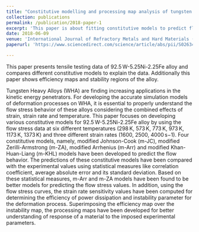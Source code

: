 ```yaml
---
title: "Constitutive modelling and processing map analysis of tungsten heavy alloy (92.5 W-5.25Ni-2.25Fe) at elevated temperatures"
collection: publications
permalink: /publication/2018-paper-1
excerpt: 'This paper is about fitting constitutive models to predict flow behaviour of tungsten heavy alloy'
date: 2018-06-09
venue: 'International Journal of Refractory Metals and Hard Materials (IJRMHM)'
paperurl: 'https://www.sciencedirect.com/science/article/abs/pii/S0263436818303469'

---
```

This paper presents tensile testing data of 92.5 W-5.25Ni-2.25Fe alloy and compares different constitutive models to explain the data. Additionally this paper shows efficiency maps and stability regions of the alloy.

Tungsten Heavy Alloys (WHA) are finding increasing applications in the kinetic energy penetrators. For developing the accurate simulation models of deformation processes on WHA, it is essential to properly understand the flow stress behavior of these alloys considering the combined effects of strain, strain rate and temperature. This paper focuses on developing various constitutive models for 92.5 W-5.25Ni-2.25Fe alloy by using the flow stress data at six different temperatures (298 K, 573 K, 773 K, 973 K, 1173 K, 1373 K) and three different strain rates (1600, 2500, 4000 s−1). Four constitutive models, namely, modified Johnson-Cook (m-JC), modified Zerilli-Armstrong (m-ZA), modified Arrhenius (m-Arr) and modified Khan-Huan-Liang (m-KHL) models have been developed to predict the flow behavior. The predictions of these constitutive models have been compared with the experimental values using statistical measures like correlation coefficient, average absolute error and its standard deviation. Based on these statistical measures, m-Arr and m-ZA models have been found to be better models for predicting the flow stress values. In addition, using the flow stress curves, the strain rate sensitivity values have been computed for determining the efficiency of power dissipation and instability parameter for the deformation process. Superimposing the efficiency map over the instability map, the processing maps have been developed for better understanding of response of a material to the imposed experimental parameters.

